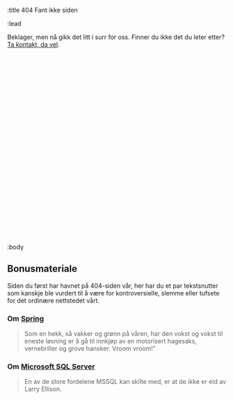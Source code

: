 :title 404 Fant ikke siden

:lead

Beklager, men nå gikk det litt i surr for oss. Finner du ikke det du leter
etter? [Ta kontakt, da vel](/kontakt/).

&nbsp;

&nbsp;

&nbsp;

&nbsp;

&nbsp;

&nbsp;

&nbsp;

&nbsp;

&nbsp;

&nbsp;

&nbsp;

&nbsp;

&nbsp;

&nbsp;

:body

## Bonusmateriale

Siden du først har havnet på 404-siden vår, her har du et par tekstsnutter som
kanskje ble vurdert til å være for kontroversielle, slemme eller tufsete for det
ordinære nettstedet vårt.

### Om [Spring](/spring/)

> Som en hekk, så vakker og grønn på våren, har den vokst og vokst til eneste løsning er å gå til innkjøp av en motorisert hagesaks, vernebriller og grove hansker. Vroom vroom!"

### Om [Microsoft SQL Server](/mssql/)

> En av de store fordelene MSSQL kan skilte med, er at de ikke er eid av Larry Ellison.
